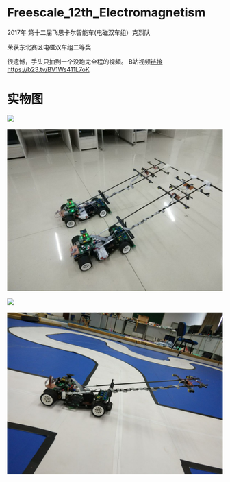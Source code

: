 # Freescale_12th_Electromagnetism

2017年 第十二届飞思卡尔智能车(电磁双车组）克烈队

荣获东北赛区电磁双车组二等奖

很遗憾，手头只拍到一个没跑完全程的视频。
B站视频[链接](https://b23.tv/BV1Ws411L7oK) https://b23.tv/BV1Ws411L7oK

# 实物图

![](https://gitee.com/ClimbSnailQ/Project_Image/raw/master/OtherProject/Freescale_double_mini.jpg)

![](./Freescale_double_mini.jpg)

![](https://gitee.com/ClimbSnailQ/Project_Image/raw/master/OtherProject/Freescale_mini.jpg)

![](./Freescale_mini.jpg)

